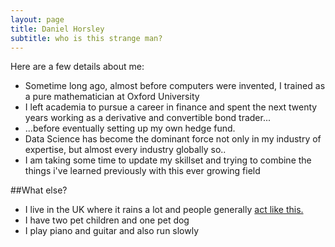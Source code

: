 ```yaml
---
layout: page
title: Daniel Horsley
subtitle: who is this strange man?
---
```


Here are a few details about me:

- Sometime long ago, almost before computers were invented, I trained as a pure mathematician at Oxford University
- I left academia to pursue a career in finance and spent the next twenty years working as a derivative and convertible bond trader...
- ...before eventually setting up my own hedge fund.
- Data Science has become the dominant force not only in my industry of expertise, but almost every industry globally so..
- I am taking some time to update my skillset and trying to combine the things i've learned previously with this ever growing field

##What else?

 - I live in the UK where it rains a lot and people generally [act like this.](https://twitter.com/SoVeryBritish)
 - I have two pet children and one pet dog
 - I play piano and guitar and also run slowly
